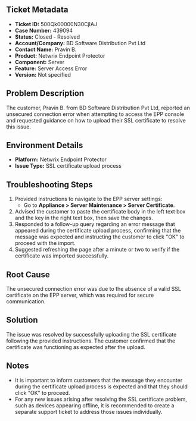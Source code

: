 ## Ticket Metadata
- **Ticket ID:** 500Qk00000N30CjIAJ
- **Case Number:** 439094
- **Status:** Closed - Resolved
- **Account/Company:** BD Software Distribution Pvt Ltd
- **Contact Name:** Pravin B.
- **Product:** Netwrix Endpoint Protector
- **Component:** Server
- **Feature:** Server Access Error
- **Version:** Not specified

## Problem Description
The customer, Pravin B. from BD Software Distribution Pvt Ltd, reported an unsecured connection error when attempting to access the EPP console and requested guidance on how to upload their SSL certificate to resolve this issue.

## Environment Details
- **Platform:** Netwrix Endpoint Protector
- **Issue Type:** SSL certificate upload process

## Troubleshooting Steps
1. Provided instructions to navigate to the EPP server settings: 
   - Go to **Appliance > Server Maintenance > Server Certificate**.
2. Advised the customer to paste the certificate body in the left text box and the key in the right text box, then save the changes.
3. Responded to a follow-up query regarding an error message that appeared during the certificate upload process, confirming that the message was expected and instructing the customer to click "OK" to proceed with the import.
4. Suggested refreshing the page after a minute or two to verify if the certificate was imported successfully.

## Root Cause
The unsecured connection error was due to the absence of a valid SSL certificate on the EPP server, which was required for secure communication.

## Solution
The issue was resolved by successfully uploading the SSL certificate following the provided instructions. The customer confirmed that the certificate was functioning as expected after the upload.

## Notes
- It is important to inform customers that the message they encounter during the certificate upload process is expected and that they should click "OK" to proceed.
- For any new issues arising after resolving the SSL certificate problem, such as devices appearing offline, it is recommended to create a separate support ticket to address those issues individually.